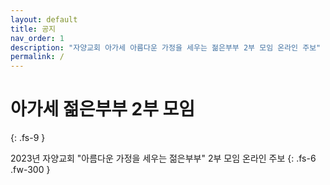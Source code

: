 ```yaml
---
layout: default
title: 공지
nav_order: 1 
description: "자양교회 아가세 아름다운 가정을 세우는 젊은부부 2부 모임 온라인 주보"
permalink: /
---
```


# 아가세 젊은부부 2부 모임
{: .fs-9 }

2023년 자양교회 "아름다운 가정을 세우는 젊은부부" 2부 모임 온라인 주보
{: .fs-6 .fw-300 }

